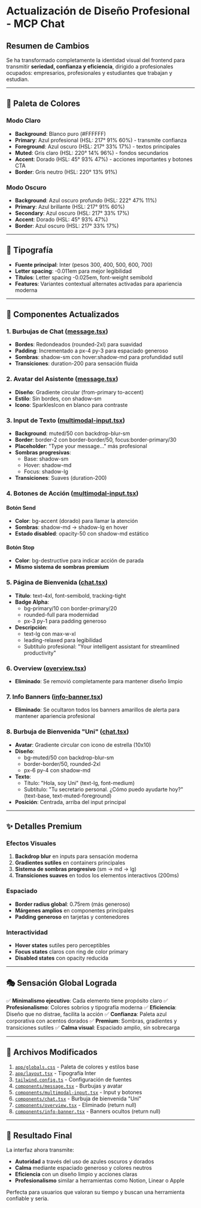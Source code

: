 # Actualización de Diseño Profesional - MCP Chat

## Resumen de Cambios

Se ha transformado completamente la identidad visual del frontend para transmitir **seriedad, confianza y eficiencia**, dirigido a profesionales ocupados: empresarios, profesionales y estudiantes que trabajan y estudian.

---

## 🎨 Paleta de Colores

### Modo Claro
- **Background**: Blanco puro (#FFFFFF)
- **Primary**: Azul profesional (HSL: 217° 91% 60%) - transmite confianza
- **Foreground**: Azul oscuro (HSL: 217° 33% 17%) - textos principales
- **Muted**: Gris claro (HSL: 220° 14% 96%) - fondos secundarios
- **Accent**: Dorado (HSL: 45° 93% 47%) - acciones importantes y botones CTA
- **Border**: Gris neutro (HSL: 220° 13% 91%)

### Modo Oscuro
- **Background**: Azul oscuro profundo (HSL: 222° 47% 11%)
- **Primary**: Azul brillante (HSL: 217° 91% 60%)
- **Secondary**: Azul oscuro (HSL: 217° 33% 17%)
- **Accent**: Dorado (HSL: 45° 93% 47%)
- **Border**: Azul oscuro (HSL: 217° 33% 17%)

---

## 📝 Tipografía

- **Fuente principal**: Inter (pesos 300, 400, 500, 600, 700)
- **Letter spacing**: -0.011em para mejor legibilidad
- **Títulos**: Letter spacing -0.025em, font-weight semibold
- **Features**: Variantes contextual alternates activadas para apariencia moderna

---

## 🎯 Componentes Actualizados

### 1. Burbujas de Chat ([message.tsx](components/message.tsx))
- **Bordes**: Redondeados (rounded-2xl) para suavidad
- **Padding**: Incrementado a px-4 py-3 para espaciado generoso
- **Sombras**: shadow-sm con hover:shadow-md para profundidad sutil
- **Transiciones**: duration-200 para sensación fluida

### 2. Avatar del Asistente ([message.tsx](components/message.tsx))
- **Diseño**: Gradiente circular (from-primary to-accent)
- **Estilo**: Sin bordes, con shadow-sm
- **Icono**: SparklesIcon en blanco para contraste

### 3. Input de Texto ([multimodal-input.tsx](components/multimodal-input.tsx))
- **Background**: muted/50 con backdrop-blur-sm
- **Border**: border-2 con border-border/50, focus:border-primary/30
- **Placeholder**: "Type your message..." más profesional
- **Sombras progresivas**:
  - Base: shadow-sm
  - Hover: shadow-md
  - Focus: shadow-lg
- **Transiciones**: Suaves (duration-200)

### 4. Botones de Acción ([multimodal-input.tsx](components/multimodal-input.tsx))

#### Botón Send
- **Color**: bg-accent (dorado) para llamar la atención
- **Sombras**: shadow-md → shadow-lg en hover
- **Estado disabled**: opacity-50 con shadow-md estático

#### Botón Stop
- **Color**: bg-destructive para indicar acción de parada
- **Mismo sistema de sombras premium**

### 5. Página de Bienvenida ([chat.tsx](components/chat.tsx))
- **Título**: text-4xl, font-semibold, tracking-tight
- **Badge Alpha**:
  - bg-primary/10 con border-primary/20
  - rounded-full para modernidad
  - px-3 py-1 para padding generoso
- **Descripción**:
  - text-lg con max-w-xl
  - leading-relaxed para legibilidad
  - Subtítulo profesional: "Your intelligent assistant for streamlined productivity"

### 6. Overview ([overview.tsx](components/overview.tsx))
- **Eliminado**: Se removió completamente para mantener diseño limpio

### 7. Info Banners ([info-banner.tsx](components/info-banner.tsx))
- **Eliminado**: Se ocultaron todos los banners amarillos de alerta para mantener apariencia profesional

### 8. Burbuja de Bienvenida "Uni" ([chat.tsx](components/chat.tsx))
- **Avatar**: Gradiente circular con icono de estrella (10x10)
- **Diseño**:
  - bg-muted/50 con backdrop-blur-sm
  - border-border/50, rounded-2xl
  - px-6 py-4 con shadow-md
- **Texto**:
  - Título: "Hola, soy Uni" (text-lg, font-medium)
  - Subtítulo: "Tu secretario personal. ¿Cómo puedo ayudarte hoy?" (text-base, text-muted-foreground)
- **Posición**: Centrada, arriba del input principal

---

## ✨ Detalles Premium

### Efectos Visuales
1. **Backdrop blur** en inputs para sensación moderna
2. **Gradientes sutiles** en containers principales
3. **Sistema de sombras progresivo** (sm → md → lg)
4. **Transiciones suaves** en todos los elementos interactivos (200ms)

### Espaciado
- **Border radius global**: 0.75rem (más generoso)
- **Márgenes amplios** en componentes principales
- **Padding generoso** en tarjetas y contenedores

### Interactividad
- **Hover states** sutiles pero perceptibles
- **Focus states** claros con ring de color primary
- **Disabled states** con opacity reducida

---

## 🎭 Sensación Global Lograda

✅ **Minimalismo ejecutivo**: Cada elemento tiene propósito claro
✅ **Profesionalismo**: Colores sobrios y tipografía moderna
✅ **Eficiencia**: Diseño que no distrae, facilita la acción
✅ **Confianza**: Paleta azul corporativa con acentos dorados
✅ **Premium**: Sombras, gradientes y transiciones sutiles
✅ **Calma visual**: Espaciado amplio, sin sobrecarga

---

## 📂 Archivos Modificados

1. [`app/globals.css`](app/globals.css) - Paleta de colores y estilos base
2. [`app/layout.tsx`](app/layout.tsx) - Tipografía Inter
3. [`tailwind.config.ts`](tailwind.config.ts) - Configuración de fuentes
4. [`components/message.tsx`](components/message.tsx) - Burbujas y avatar
5. [`components/multimodal-input.tsx`](components/multimodal-input.tsx) - Input y botones
6. [`components/chat.tsx`](components/chat.tsx) - Burbuja de bienvenida "Uni"
7. [`components/overview.tsx`](components/overview.tsx) - Eliminado (return null)
8. [`components/info-banner.tsx`](components/info-banner.tsx) - Banners ocultos (return null)

---

## 🚀 Resultado Final

La interfaz ahora transmite:
- **Autoridad** a través del uso de azules oscuros y dorados
- **Calma** mediante espaciado generoso y colores neutros
- **Eficiencia** con un diseño limpio y acciones claras
- **Profesionalismo** similar a herramientas como Notion, Linear o Apple

Perfecta para usuarios que valoran su tiempo y buscan una herramienta confiable y seria.
